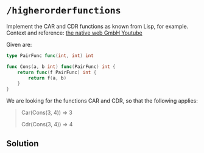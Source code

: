 # `/higherorderfunctions`

Implement the CAR and CDR functions as known from Lisp, for example. Context and reference: [the native web GmbH Youtube](https://www.youtube.com/watch?v=KMdZIP9TYgQ)

Given are:

```go
type PairFunc func(int, int) int

func Cons(a, b int) func(PairFunc) int {
    return func(f PairFunc) int {
        return f(a, b)
    }
}
```

We are looking for the functions CAR and CDR, so that the following applies:

> Car(Cons(3, 4)) => 3
>
> Cdr(Cons(3, 4)) => 4

## Solution
